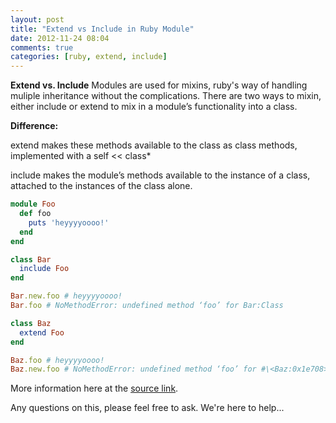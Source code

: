 ```yaml
---
layout: post
title: "Extend vs Include in Ruby Module"
date: 2012-11-24 08:04
comments: true
categories: [ruby, extend, include]
---
```


**Extend vs. Include**
Modules are used for mixins, ruby's way of handling muliple inheritance without the complications. 
There are two ways to mixin, either include or extend to mix in a module’s functionality into a class. 

**Difference:**

extend makes these methods available to the class as class methods, implemented
with a self \<\< class*

include makes the module’s methods available to the instance of a class,
attached to the instances of the class alone.

```ruby
module Foo
  def foo
    puts 'heyyyyoooo!'
  end
end

class Bar
  include Foo
end

Bar.new.foo # heyyyyoooo!
Bar.foo # NoMethodError: undefined method ‘foo’ for Bar:Class
```


```ruby
class Baz
  extend Foo
end

Baz.foo # heyyyyoooo!
Baz.new.foo # NoMethodError: undefined method ‘foo’ for #\<Baz:0x1e708>

```


More information here at the [source link](http://railstips.org/blog/archives/2009/05/15/include-vs-extend-in-ruby/).

Any questions on this, please feel free to ask. We're here to help...
